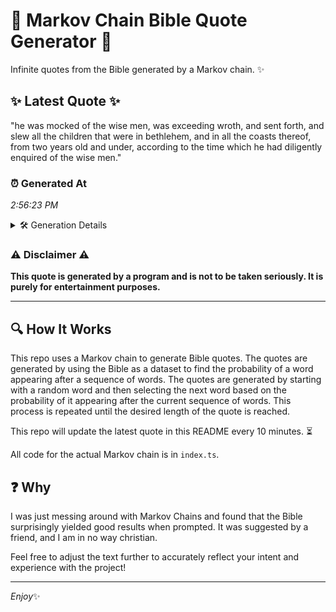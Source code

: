 # 📖 Markov Chain Bible Quote Generator 📖

Infinite quotes from the Bible generated by a Markov chain. ✨

## ✨ Latest Quote ✨
"he was mocked of the wise men, was exceeding wroth, and sent forth, and slew all the children that were in bethlehem, and in all the coasts thereof, from two years old and under, according to the time which he had diligently enquired of the wise men."

### ⏰ Generated At
*2:56:23 PM*

<details>
    <summary>🛠️ Generation Details</summary>
    <p>
        <strong>🌱 Seed:</strong> he<br>
        <strong>🔄 Iterations:</strong> 46<br>
        <strong>📜 Context History:</strong><br>[ he ]: was<br>[ he, was ]: mocked<br>[ he, was, mocked ]: of<br>[ he, was, mocked, of ]: the<br>[ he, was, mocked, of, the ]: wise<br>[ he, was, mocked, of, the, wise ]: men,<br>[ was, mocked, of, the, wise, men, ]: was<br>[ mocked, of, the, wise, men,, was ]: exceeding<br>[ of, the, wise, men,, was, exceeding ]: wroth,<br>[ the, wise, men,, was, exceeding, wroth, ]: and<br>[ wise, men,, was, exceeding, wroth,, and ]: sent<br>[ men,, was, exceeding, wroth,, and, sent ]: forth,<br>[ was, exceeding, wroth,, and, sent, forth, ]: and<br>[ exceeding, wroth,, and, sent, forth,, and ]: slew<br>[ wroth,, and, sent, forth,, and, slew ]: all<br>[ and, sent, forth,, and, slew, all ]: the<br>[ sent, forth,, and, slew, all, the ]: children<br>[ forth,, and, slew, all, the, children ]: that<br>[ and, slew, all, the, children, that ]: were<br>[ slew, all, the, children, that, were ]: in<br>[ all, the, children, that, were, in ]: bethlehem,<br>[ the, children, that, were, in, bethlehem, ]: and<br>[ children, that, were, in, bethlehem,, and ]: in<br>[ that, were, in, bethlehem,, and, in ]: all<br>[ were, in, bethlehem,, and, in, all ]: the<br>[ in, bethlehem,, and, in, all, the ]: coasts<br>[ bethlehem,, and, in, all, the, coasts ]: thereof,<br>[ and, in, all, the, coasts, thereof, ]: from<br>[ in, all, the, coasts, thereof,, from ]: two<br>[ all, the, coasts, thereof,, from, two ]: years<br>[ the, coasts, thereof,, from, two, years ]: old<br>[ coasts, thereof,, from, two, years, old ]: and<br>[ thereof,, from, two, years, old, and ]: under,<br>[ from, two, years, old, and, under, ]: according<br>[ two, years, old, and, under,, according ]: to<br>[ years, old, and, under,, according, to ]: the<br>[ old, and, under,, according, to, the ]: time<br>[ and, under,, according, to, the, time ]: which<br>[ under,, according, to, the, time, which ]: he<br>[ according, to, the, time, which, he ]: had<br>[ to, the, time, which, he, had ]: diligently<br>[ the, time, which, he, had, diligently ]: enquired<br>[ time, which, he, had, diligently, enquired ]: of<br>[ which, he, had, diligently, enquired, of ]: the<br>[ he, had, diligently, enquired, of, the ]: wise<br>[ had, diligently, enquired, of, the, wise ]: men.<br>
    </p>
</details>

### ⚠️ Disclaimer ⚠️
**This quote is generated by a program and is not to be taken seriously. It is purely for entertainment purposes.**

---

## 🔍 How It Works

This repo uses a Markov chain to generate Bible quotes. The quotes are generated by using the Bible as a dataset to find the probability of a word appearing after a sequence of words. The quotes are generated by starting with a random word and then selecting the next word based on the probability of it appearing after the current sequence of words. This process is repeated until the desired length of the quote is reached.

This repo will update the latest quote in this README every 10 minutes. ⏳

All code for the actual Markov chain is in `index.ts`.

## ❓ Why

I was just messing around with Markov Chains and found that the Bible surprisingly yielded good results when prompted. 
It was suggested by a friend, and I am in no way christian.

Feel free to adjust the text further to accurately reflect your intent and experience with the project!

---

*Enjoy*✨
